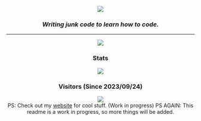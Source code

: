 <p align="center"> <img src="https://capsule-render.vercel.app/api?type=Waving&color=timeGradient&height=200&animation=fadeIn&section=header&text=KillerDogeEmpire&fontSize=60"> </p>


<h3 align="center"><i>Writing junk code to learn how to code.</i></h3>
<hr>


<p align="center">
	<img src="https://skillicons.dev/icons?i=kotlin" />
</p>

<h3 align="center">Stats</h3>
<p align="center">
</p>
<p align="center"> <img src="https://github-readme-stats.vercel.app/api?username=KillerDogeEmpire&show_icons=true&theme=synthwave&showDisplayName=true"> </p>

  
<h3 align="center">Visitors (Since 2023/09/24)</h3>
<p align="center">
	<img src="https://count.getloli.com/get/@KillerDogeEmpire?theme=rule34"> <br/>
	PS: Check out my <a href="https://projects.on.fleek.co">website</a> for cool stuff. (Work in progress)
	PS AGAIN: This readme is a work in progress, so more things will be added.
</p>
